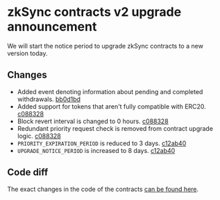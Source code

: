 # zkSync contracts v2 upgrade announcement

We will start the notice period to upgrade zkSync contracts to a new version today.

## Changes

- Added event denoting information about pending and completed withdrawals.
  [bb0d1bd](https://github.com/matter-labs/zksync/commit/bb0d1bd)
- Added support for tokens that aren't fully compatible with ERC20.
  [c088328](https://github.com/matter-labs/zksync/commit/c088328)
- Block revert interval is changed to 0 hours. [c088328](https://github.com/matter-labs/zksync/commit/c088328)
- Redundant priority request check is removed from contract upgrade logic.
  [c088328](https://github.com/matter-labs/zksync/commit/c088328)
- `PRIORITY_EXPIRATION_PERIOD` is reduced to 3 days. [c12ab40](https://github.com/matter-labs/zksync/commit/c12ab40)
- `UPGRADE_NOTICE_PERIOD` is increased to 8 days. [c12ab40](https://github.com/matter-labs/zksync/commit/c12ab40)

## Code diff

The exact changes in the code of the contracts
[can be found here](https://github.com/matter-labs/zksync/compare/contracts-1…contracts-2?file-filters[]=.sol#diff-99ba1fa7e498c046a900e03ec0ab8d18).
